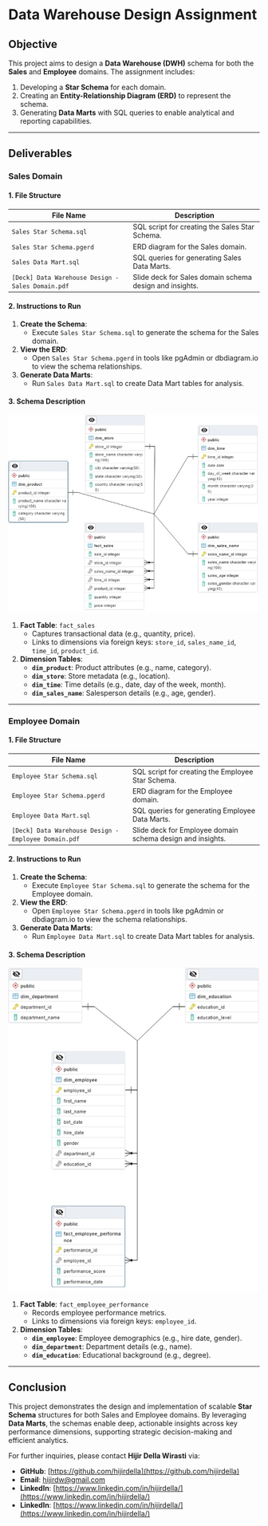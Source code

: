 # Data Warehouse Design Assignment

## Objective
This project aims to design a **Data Warehouse (DWH)** schema for both the **Sales** and **Employee** domains. The assignment includes:
1. Developing a **Star Schema** for each domain.
2. Creating an **Entity-Relationship Diagram (ERD)** to represent the schema.
3. Generating **Data Marts** with SQL queries to enable analytical and reporting capabilities.

---

## Deliverables

### Sales Domain

#### 1. File Structure
| File Name                                 | Description                                                     |
|------------------------------------------|-----------------------------------------------------------------|
| `Sales Star Schema.sql`                  | SQL script for creating the Sales Star Schema.                 |
| `Sales Star Schema.pgerd`                | ERD diagram for the Sales domain.                              |
| `Sales Data Mart.sql`                    | SQL queries for generating Sales Data Marts.                   |
| `[Deck] Data Warehouse Design - Sales Domain.pdf` | Slide deck for Sales domain schema design and insights.  |

#### 2. Instructions to Run
1. **Create the Schema**:
   - Execute `Sales Star Schema.sql` to generate the schema for the Sales domain.
2. **View the ERD**:
   - Open `Sales Star Schema.pgerd` in tools like pgAdmin or dbdiagram.io to view the schema relationships.
3. **Generate Data Marts**:
   - Run `Sales Data Mart.sql` to create Data Mart tables for analysis.

#### 3. Schema Description
![Sales Star Schema](https://github.com/hijirdella/Data-Warehouse-Design/blob/4a7082572abd2b507337677c802c5d3a366add33/Sales.jpg)
1. **Fact Table**: `fact_sales`
   - Captures transactional data (e.g., quantity, price).
   - Links to dimensions via foreign keys: `store_id`, `sales_name_id`, `time_id`, `product_id`.
2. **Dimension Tables**:
   - **`dim_product`**: Product attributes (e.g., name, category).
   - **`dim_store`**: Store metadata (e.g., location).
   - **`dim_time`**: Time details (e.g., date, day of the week, month).
   - **`dim_sales_name`**: Salesperson details (e.g., age, gender).

---

### Employee Domain

#### 1. File Structure
| File Name                                 | Description                                                     |
|------------------------------------------|-----------------------------------------------------------------|
| `Employee Star Schema.sql`               | SQL script for creating the Employee Star Schema.              |
| `Employee Star Schema.pgerd`             | ERD diagram for the Employee domain.                           |
| `Employee Data Mart.sql`                 | SQL queries for generating Employee Data Marts.                |
| `[Deck] Data Warehouse Design - Employee Domain.pdf` | Slide deck for Employee domain schema design and insights. |

#### 2. Instructions to Run
1. **Create the Schema**:
   - Execute `Employee Star Schema.sql` to generate the schema for the Employee domain.
2. **View the ERD**:
   - Open `Employee Star Schema.pgerd` in tools like pgAdmin or dbdiagram.io to view the schema relationships.
3. **Generate Data Marts**:
   - Run `Employee Data Mart.sql` to create Data Mart tables for analysis.

#### 3. Schema Description
![Employee Star Schema](https://github.com/hijirdella/Data-Warehouse-Design/blob/4a7082572abd2b507337677c802c5d3a366add33/Employee.jpg)
1. **Fact Table**: `fact_employee_performance`
   - Records employee performance metrics.
   - Links to dimensions via foreign keys: `employee_id`.
2. **Dimension Tables**:
   - **`dim_employee`**: Employee demographics (e.g., hire date, gender).
   - **`dim_department`**: Department details (e.g., name).
   - **`dim_education`**: Educational background (e.g., degree).

---

## Conclusion
This project demonstrates the design and implementation of scalable **Star Schema** structures for both Sales and Employee domains. By leveraging **Data Marts**, the schemas enable deep, actionable insights across key performance dimensions, supporting strategic decision-making and efficient analytics.

For further inquiries, please contact **Hijir Della Wirasti** via:
- **GitHub**: [https://github.com/hijirdella](https://github.com/hijirdella)
- **Email**: [hijirdw@gmail.com](hijirdw@gmail.com)
- **LinkedIn**: [https://www.linkedin.com/in/hijirdella/](https://www.linkedin.com/in/hijirdella/)
- **LinkedIn**: [https://www.linkedin.com/in/hijirdella/](https://www.linkedin.com/in/hijirdella/)
